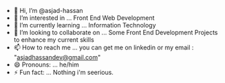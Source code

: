 - 👋 Hi, I’m @asjad-hassan
- 👀 I’m interested in ... Front End Web Development
- 🌱 I’m currently learning ... Information Technology 
- 💞️ I’m looking to collaborate on ... Some Front End Development Projects to enhance my current skills
- 📫 How to reach me ... you can get me on linkedin or my email : "asjadhassandev@gmail.com"
- 😄 Pronouns: ... he/him
- ⚡ Fun fact: ... Nothing i'm seerious.

<!---
asjad-hassan-dev/asjad-hassan-dev is a ✨ special ✨ repository because its `README.md` (this file) appears on your GitHub profile.
You can click the Preview link to take a look at your changes.
--->
